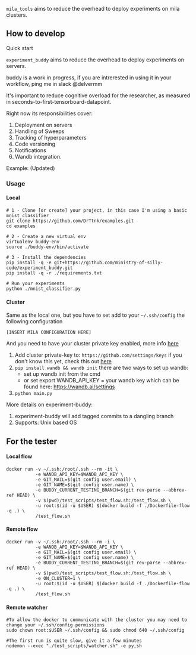 `mila_tools` aims to reduce the overhead to deploy experiments on mila clusters.

## How to develop
Quick start

`experiment_buddy` aims to reduce the overhead to deploy experiments on servers.

buddy is a work in progress, if you are intrerested in using it in your workflow, ping me in slack @delvermm

It's important to reduce cognitive overload for the researcher, as measured in seconds-to-first-tensorboard-datapoint.

Right now its responsibilities cover:
1. Deployment on servers
1. Handling of Sweeps
1. Tracking of hyperparameters
1. Code versioning
1. Notifications
1. Wandb integration.

Example: (Updated)

### Usage

#### Local

```shell
# 1 - Clone [or create] your project, in this case I'm using a basic mnist_classifier 
git clone https://github.com/DrTtnk/examples.git
cd examples

# 2 - Create a new virtual env
virtualenv buddy-env
source ./buddy-env/bin/activate

# 3 - Install the dependencies
pip install -q -e git+https://github.com/ministry-of-silly-code/experiment_buddy.git
pip install -q -r ./requirements.txt

# Run your experiments
python ./mnist_classifier.py
```

#### Cluster
Same as the local one, but you have to set add to your `~/.ssh/config` the following configuration 

```shell
[INSERT MILA CONFIGURATION HERE]
```

And you need to have your cluster private key enabled, more info [here](https://docs.github.com/en/free-pro-team@latest/github/authenticating-to-github/adding-a-new-ssh-key-to-your-github-account) 

1. Add cluster private-key to: `https://github.com/settings/keys` if you don't know this yet, check this out [here](https://docs.github.com/en/free-pro-team@latest/github/authenticating-to-github/adding-a-new-ssh-key-to-your-github-account)
1. `pip install wandb && wandb init` there are two ways to set up wandb: 
    - set up wandb init from the cmd
    - or set export  WANDB_API_KEY = your wandb key which can be found here: https://wandb.ai/settings
1. `python main.py`

More details on experiment-buddy:
1. experiment-buddy will add tagged commits to a dangling branch 
2. Supports: Unix based OS

## For the tester

#### Local flow
```shell
docker run -v ~/.ssh:/root/.ssh --rm -it \
           -e WANDB_API_KEY=$WANDB_API_KEY \
           -e GIT_MAIL=$(git config user.email) \
           -e GIT_NAME=$(git config user.name) \
           -e BUDDY_CURRENT_TESTING_BRANCH=$(git rev-parse --abbrev-ref HEAD) \
           -v $(pwd)/test_scripts/test_flow.sh:/test_flow.sh \
           -u root:$(id -u $USER) $(docker build -f ./Dockerfile-flow -q .) \
           /test_flow.sh
```   

#### Remote flow
```shell
docker run -v ~/.ssh:/root/.ssh --rm -i \
           -e WANDB_API_KEY=$WANDB_API_KEY \
           -e GIT_MAIL=$(git config user.email) \
           -e GIT_NAME=$(git config user.name) \
           -e BUDDY_CURRENT_TESTING_BRANCH=$(git rev-parse --abbrev-ref HEAD) \
           -v $(pwd)/test_scripts/test_flow.sh:/test_flow.sh \
           -e ON_CLUSTER=1 \
           -u root:$(id -u $USER) $(docker build -f ./Dockerfile-flow -q .) \
           /test_flow.sh
```

#### Remote watcher
```shell
#To allow the docker to communicate with the cluster you may need to change your ~/.ssh/config permissions 
sudo chown root:$USER ~/.ssh/config && sudo chmod 640 ~/.ssh/config

#The first run is quite slow, give it a few minutes 
nodemon --exec "./test_scripts/watcher.sh" -e py,sh
```
